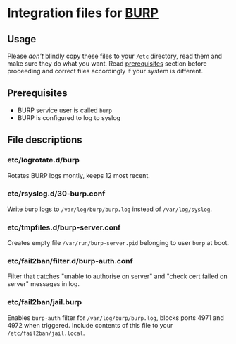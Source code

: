 # Integration files for [BURP](http://burp.grke.org/)

## Usage
Please _don't_ blindly copy these files to your `/etc` directory, read them and make sure they do what you want.
Read [prerequisites](#prerequisites) section before proceeding and correct files accordingly if your system is different.

## Prerequisites
- BURP service user is called `burp`
- BURP is configured to log to syslog

## File descriptions

### etc/logrotate.d/burp
Rotates BURP logs montly, keeps 12 most recent.

### etc/rsyslog.d/30-burp.conf
Write burp logs to `/var/log/burp/burp.log` instead of `/var/log/syslog`.

### etc/tmpfiles.d/burp-server.conf
Creates empty file `/var/run/burp-server.pid` belonging to user `burp` at boot.

### etc/fail2ban/filter.d/burp-auth.conf
Filter that catches "unable to authorise on server" and "check cert failed on server" messages in log.

### etc/fail2ban/jail.burp
Enables `burp-auth` filter for `/var/log/burp/burp.log`, blocks ports 4971 and 4972 when triggered.
Include contents of this file to your `/etc/fail2ban/jail.local`.

